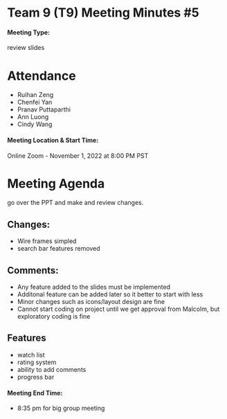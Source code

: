 # Team 9 (T9) Meeting Minutes #5

#### Meeting Type:
review slides

# Attendance

* Ruihan Zeng
* Chenfei Yan
* Pranav Puttaparthi
* Ann Luong
* Cindy Wang    

#### Meeting Location & Start Time:
Online Zoom - November 1, 2022 at 8:00 PM PST

# Meeting Agenda

go over the PPT and make and review changes. 

## Changes:
- Wire frames simpled
- search bar features removed

## Comments:
- Any feature added to the slides must be implemented 
- Additonal feature can be added later so it better to start with less
- Minor changes such as icons/layout design are fine
- Cannot start coding on project until we get approval from Malcolm, but exploratory coding is fine

## Features
- watch list
- rating system
- ability to add comments
- progress bar

#### Meeting End Time:
- 8:35 pm for big group meeting
